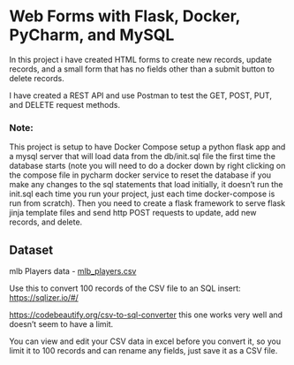 # Web Forms with Flask, Docker, PyCharm, and MySQL

In this project i have created HTML forms to create new records, update records, and a small form that
has no fields other than a submit button to delete records.

I have created a REST API and use Postman to test the GET, POST, PUT, and DELETE request methods.

### Note: 
This project is setup to have Docker Compose setup a python flask app and a mysql server that will load data from
the db/init.sql file the first time the database starts (note you will need to do a docker down by right clicking on
the compose file in pycharm docker service to reset the database if you make any changes to the sql statements
that load initially, it doesn’t run the init.sql each time you run your project, just each time docker-compose is run
from scratch). Then you need to create a flask framework to serve flask jinja template files and send http POST
requests to update, add new records, and delete.

## Dataset

mlb Players data - [mlb_players.csv](https://people.sc.fsu.edu/~jburkardt/data/csv/csv.html)

Use this to convert 100 records of the CSV file to an SQL insert:
https://sqlizer.io/#/

https://codebeautify.org/csv-to-sql-converter
this one works very well and doesn’t seem to have a limit.

You can view and edit your CSV data in excel before you convert it, so you limit it to 100 records and can rename
any fields, just save it as a CSV file.
